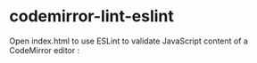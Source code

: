 # codemirror-lint-eslint

Open index.html to use ESLint to validate JavaScript content of a CodeMirror editor :


